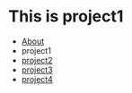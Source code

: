 This is project1
================

<ul id="subMenue">
    <li><a href="/about.md" title= "About Me">About</a></li>
    <li><a class="selected" title= "This is project1">project1</a></li>
    <li><a href="/p2.md" title= "This is project2">project2</a></li>
    <li><a href="/p3.md" title= "This is project3">project3</a></li>
    <li><a href="/p4.md" title= "This is project4">project4</a></li>
</ul>

